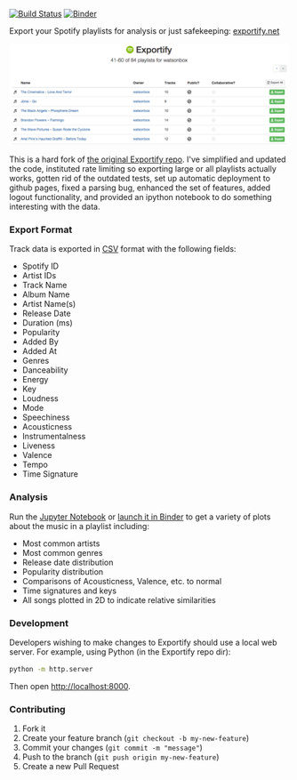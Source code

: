 [![Build Status](http://img.shields.io/travis/pavelkomarov/exportify.svg?style=flat)](https://travis-ci.org/pavelkomarov/exportify)
[![Binder](https://mybinder.org/badge_logo.svg)](https://mybinder.org/v2/gh/pavelkomarov/exportify/master)

Export your Spotify playlists for analysis or just safekeeping: [exportify.net](https://exportify.net)

<a href="https://pavelkomarov.com/exportify/app"><img src="screenshot.png"/></a>

This is a hard fork of [the original Exportify repo](https://github.com/watsonbox/exportify). I've simplified and updated the code, instituted rate limiting so exporting large or all playlists actually works, gotten rid of the outdated tests, set up automatic deployment to github pages, fixed a parsing bug, enhanced the set of features, added logout functionality, and provided an ipython notebook to do something interesting with the data.

### Export Format

Track data is exported in [CSV](http://en.wikipedia.org/wiki/Comma-separated_values) format with the following fields:

- Spotify ID
- Artist IDs
- Track Name
- Album Name
- Artist Name(s)
- Release Date
- Duration (ms)
- Popularity
- Added By
- Added At
- Genres
- Danceability
- Energy
- Key
- Loudness
- Mode
- Speechiness
- Acousticness
- Instrumentalness
- Liveness
- Valence
- Tempo
- Time Signature

### Analysis

Run the [Jupyter Notebook](https://github.com/pavelkomarov/exportify/blob/master/taste_analysis.ipynb) or [launch it in Binder](https://mybinder.org/v2/gh/pavelkomarov/exportify/master) to get a variety of plots about the music in a playlist including:

- Most common artists
- Most common genres
- Release date distribution
- Popularity distribution
- Comparisons of Acousticness, Valence, etc. to normal
- Time signatures and keys
- All songs plotted in 2D to indicate relative similarities


### Development

Developers wishing to make changes to Exportify should use a local web server. For example, using Python (in the Exportify repo dir):

```bash
python -m http.server
```

Then open [http://localhost:8000](http://localhost:8000).

### Contributing

1. Fork it
2. Create your feature branch (`git checkout -b my-new-feature`)
3. Commit your changes (`git commit -m "message"`)
4. Push to the branch (`git push origin my-new-feature`)
5. Create a new Pull Request
